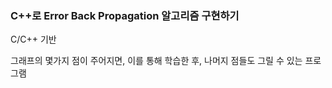 ### C++로 Error Back Propagation 알고리즘 구현하기

C/C++ 기반

그래프의 몇가지 점이 주어지면, 이를 통해 학습한 후, 나머지 점들도 그릴 수 있는 프로그램 
